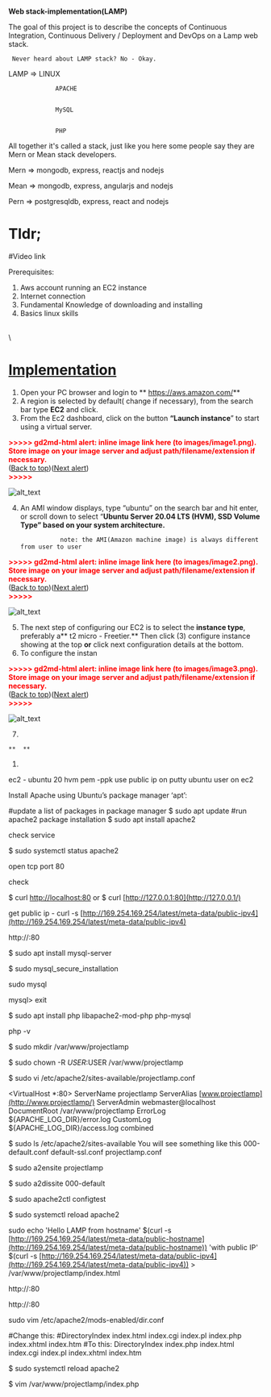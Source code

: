 

# 
**Web stack-implementation(LAMP)**


 The goal of this project is to describe the concepts of Continuous Integration, Continuous Delivery / Deployment and DevOps on a Lamp web stack.


     Never heard about LAMP stack? No - Okay.


LAMP => LINUX


                 APACHE


                 MySQL


                 PHP


All together it's called a stack, just like you here some people say they are Mern  or Mean stack developers.


Mern => mongodb, express, reactjs and nodejs


Mean => mongodb, express, angularjs and nodejs


Pern => postgresqldb, express, react and nodejs


# Tldr;

#Video link

Prerequisites:



1. Aws account running an EC2 instance
2. Internet connection
3. Fundamental Knowledge of downloading and installing
4. Basics linux skills

 \
 \



# <span style="text-decoration:underline;">Implementation</span>



1. Open your PC browser and login to ** https://aws.amazon.com/**
2. A region is selected by default( change if necessary), from the search bar type **EC2** and click.
3. From the Ec2 dashboard, click on the button **“Launch instance**” to start using a virtual server.

    

<p id="gdcalert1" ><span style="color: red; font-weight: bold">>>>>>  gd2md-html alert: inline image link here (to images/image1.png). Store image on your image server and adjust path/filename/extension if necessary. </span><br>(<a href="#">Back to top</a>)(<a href="#gdcalert2">Next alert</a>)<br><span style="color: red; font-weight: bold">>>>>> </span></p>


![alt_text](images/image1.png "image_tooltip")


4. An AMI window displays, type “ubuntu” on the search bar and hit enter, or scroll down to select “**Ubuntu Server 20.04 LTS (HVM), SSD Volume Type” based on your system architecture.**

                  note: the AMI(Amazon machine image) is always different from user to user



<p id="gdcalert2" ><span style="color: red; font-weight: bold">>>>>>  gd2md-html alert: inline image link here (to images/image2.png). Store image on your image server and adjust path/filename/extension if necessary. </span><br>(<a href="#">Back to top</a>)(<a href="#gdcalert3">Next alert</a>)<br><span style="color: red; font-weight: bold">>>>>> </span></p>


![alt_text](images/image2.png "image_tooltip")




5. The next step of configuring our EC2 is to select the **instance type**, preferably a** t2 micro - Freetier.** Then click (3) configure instance showing at the top **or** click next configuration details at the bottom.
6. To configure the instan

    

<p id="gdcalert3" ><span style="color: red; font-weight: bold">>>>>>  gd2md-html alert: inline image link here (to images/image3.png). Store image on your image server and adjust path/filename/extension if necessary. </span><br>(<a href="#">Back to top</a>)(<a href="#gdcalert4">Next alert</a>)<br><span style="color: red; font-weight: bold">>>>>> </span></p>


![alt_text](images/image3.png "image_tooltip")


7. 

    **  **

1. 

 

ec2 - ubuntu 20 hvm pem -ppk use public ip on putty ubuntu user on ec2

Install Apache using Ubuntu’s package manager ‘apt’:

#update a list of packages in package manager $ sudo apt update #run apache2 package installation $ sudo apt install apache2

check service

$ sudo systemctl status apache2

open tcp port 80

check

$ curl [http://localhost:80](http://localhost/) or $ curl [http://127.0.0.1:80](http://127.0.0.1/)

get public ip - curl -s [http://169.254.169.254/latest/meta-data/public-ipv4](http://169.254.169.254/latest/meta-data/public-ipv4)

http://:80

$ sudo apt install mysql-server

$ sudo mysql_secure_installation

sudo mysql

mysql> exit

$ sudo apt install php libapache2-mod-php php-mysql

php -v

$ sudo mkdir /var/www/projectlamp

$ sudo chown -R $USER:$USER /var/www/projectlamp

$ sudo vi /etc/apache2/sites-available/projectlamp.conf

&lt;VirtualHost *:80> ServerName projectlamp ServerAlias [www.projectlamp](http://www.projectlamp/) ServerAdmin webmaster@localhost DocumentRoot /var/www/projectlamp ErrorLog ${APACHE_LOG_DIR}/error.log CustomLog ${APACHE_LOG_DIR}/access.log combined

$ sudo ls /etc/apache2/sites-available You will see something like this 000-default.conf default-ssl.conf projectlamp.conf

$ sudo a2ensite projectlamp

$ sudo a2dissite 000-default

$ sudo apache2ctl configtest

$ sudo systemctl reload apache2

sudo echo 'Hello LAMP from hostname' $(curl -s [http://169.254.169.254/latest/meta-data/public-hostname](http://169.254.169.254/latest/meta-data/public-hostname)) 'with public IP' $(curl -s [http://169.254.169.254/latest/meta-data/public-ipv4](http://169.254.169.254/latest/meta-data/public-ipv4)) > /var/www/projectlamp/index.html

http://:80

http://:80

sudo vim /etc/apache2/mods-enabled/dir.conf

#Change this: #DirectoryIndex index.html index.cgi index.pl index.php index.xhtml index.htm #To this: DirectoryIndex index.php index.html index.cgi index.pl index.xhtml index.htm

$ sudo systemctl reload apache2

$ vim /var/www/projectlamp/index.php
